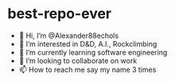 # best-repo-ever
- 👋 Hi, I’m @Alexander88echols
- 👀 I’m interested in D&D, A.I., Rockclimbing
- 🌱 I’m currently learning software engineering
- 💞️ I’m looking to collaborate on work
- 📫 How to reach me say my name 3 times
